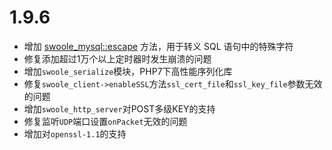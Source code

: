 # 1.9.6

* 增加 [swoole_mysql::escape](https://wiki.swoole.com/wiki/page/p-mysql_escape.html) 方法，用于转义 SQL 语句中的特殊字符
* 修复添加超过1万个以上定时器时发生崩溃的问题
* 增加`swoole_serialize`模块，PHP7下高性能序列化库
* 修复`swoole_client->enableSSL`方法`ssl_cert_file`和`ssl_key_file`参数无效的问题
* 增加`swoole_http_server`对POST多级KEY的支持
* 修复监听`UDP`端口设置`onPacket`无效的问题
* 增加对`openssl-1.1`的支持

